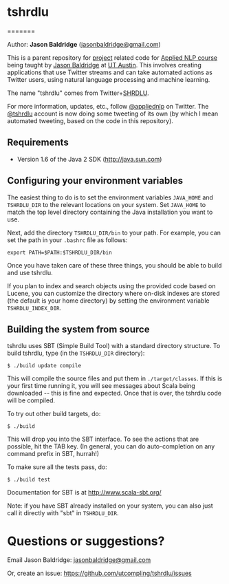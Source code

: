 # tshrdlu
=======

Author: **Jason Baldridge** (jasonbaldridge@gmail.com)

This is a parent repository for [project](https://github.com/utcompling/applied-nlp/wiki/Course-Project) related code for [Applied NLP course](https://github.com/utcompling/applied-nlp/wiki) being taught by [Jason Baldridge](http://www.jasonbaldridge.com) at [UT Austin](http://www.utexas.edu). This involves creating applications that use Twitter streams and can take automated actions as Twitter users, using natural language processing and machine learning.

The name "tshrdlu" comes from Twitter+[SHRDLU](http://en.wikipedia.org/wiki/SHRDLU).

For more information, updates, etc., follow [@appliednlp](https://twitter.com/appliednlp) on Twitter. The [@tshrdlu](https://twitter.com/tshrdlu) account is now doing some tweeting of its own (by which I mean automated tweeting, based on the code in this repository).

## Requirements

* Version 1.6 of the Java 2 SDK (http://java.sun.com)

## Configuring your environment variables

The easiest thing to do is to set the environment variables `JAVA_HOME`
and `TSHRDLU_DIR` to the relevant locations on your system. Set `JAVA_HOME`
to match the top level directory containing the Java installation you
want to use.

Next, add the directory `TSHRDLU_DIR/bin` to your path. For example, you
can set the path in your `.bashrc` file as follows:

	export PATH=$PATH:$TSHRDLU_DIR/bin

Once you have taken care of these three things, you should be able to
build and use tshrdlu.

If you plan to index and search objects using the provided code based on
Lucene, you can customize the directory where on-disk indexes are stored (the
default is your home directory) by setting the environment variable
`TSHRDLU_INDEX_DIR`.


## Building the system from source

tshrdlu uses SBT (Simple Build Tool) with a standard directory
structure.  To build tshrdlu, type (in the `TSHRDLU_DIR` directory):

	$ ./build update compile

This will compile the source files and put them in
`./target/classes`. If this is your first time running it, you will see
messages about Scala being downloaded -- this is fine and
expected. Once that is over, the tshrdlu code will be compiled.

To try out other build targets, do:

	$ ./build

This will drop you into the SBT interface. To see the actions that are
possible, hit the TAB key. (In general, you can do auto-completion on
any command prefix in SBT, hurrah!)

To make sure all the tests pass, do:

	$ ./build test

Documentation for SBT is at <http://www.scala-sbt.org/>

Note: if you have SBT already installed on your system, you can
also just call it directly with "sbt" in `TSHRDLU_DIR`.


# Questions or suggestions?

Email Jason Baldridge: <jasonbaldridge@gmail.com>

Or, create an issue: <https://github.com/utcompling/tshrdlu/issues>
